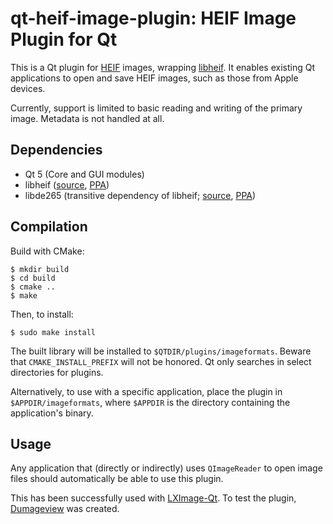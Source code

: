 # qt-heif-image-plugin: HEIF Image Plugin for Qt
This is a Qt plugin for [HEIF] images, wrapping [libheif]. It enables existing
Qt applications to open and save HEIF images, such as those from Apple devices.

[HEIF]: https://en.wikipedia.org/wiki/High_Efficiency_Image_File_Format
[libheif]: https://github.com/strukturag/libheif

Currently, support is limited to basic reading and writing of the primary
image. Metadata is not handled at all.

## Dependencies
- Qt 5 (Core and GUI modules)
- libheif ([source](https://github.com/strukturag/libheif),
  [PPA](https://launchpad.net/~strukturag/+archive/ubuntu/libheif))
- libde265 (transitive dependency of libheif;
  [source](https://github.com/strukturag/libde265),
  [PPA](https://launchpad.net/~strukturag/+archive/ubuntu/libde265))

## Compilation
Build with CMake:
```
$ mkdir build
$ cd build
$ cmake ..
$ make
```

Then, to install:
```
$ sudo make install
```

The built library will be installed to `$QTDIR/plugins/imageformats`. Beware
that `CMAKE_INSTALL_PREFIX` will not be honored. Qt only searches in select
directories for plugins.

Alternatively, to use with a specific application, place the plugin in
`$APPDIR/imageformats`, where `$APPDIR` is the directory containing the
application's binary.

## Usage
Any application that (directly or indirectly) uses `QImageReader` to open image
files should automatically be able to use this plugin.

This has been successfully used with
[LXImage-Qt](https://github.com/lxqt/lximage-qt). To test the plugin,
[Dumageview](https://github.com/jakar/dumageview) was created.
